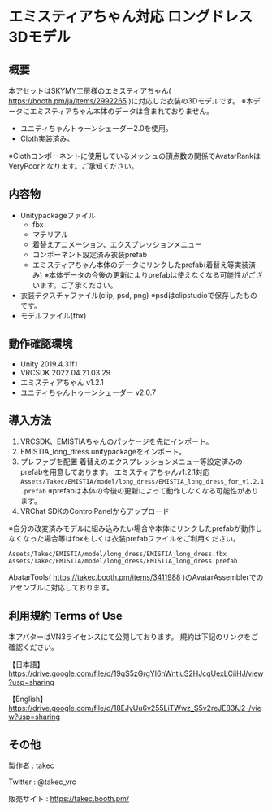 # エミスティアちゃん対応 ロングドレス3Dモデル

## 概要
本アセットはSKYMY工房様のエミスティアちゃん( https://booth.pm/ja/items/2992265 )に対応した衣装の3Dモデルです。
※本データにエミスティアちゃん本体のデータは含まれておりません。

* ユニティちゃんトゥーンシェーダー2.0を使用。
* Cloth実装済み。

※Clothコンポーネントに使用しているメッシュの頂点数の関係でAvatarRankはVeryPoorとなります。ご承知ください。

## 内容物
* Unitypackageファイル
  * fbx
  * マテリアル
  * 着替えアニメーション、エクスプレッションメニュー
  * コンポーネント設定済み衣装prefab
  * エミスティアちゃん本体のデータにリンクしたprefab(着替え等実装済み) ※本体データの今後の更新によりprefabは使えなくなる可能性がございます。ご了承ください。
* 衣装テクスチャファイル(clip, psd, png) ※psdはclipstudioで保存したものです。
* モデルファイル(fbx)

## 動作確認環境
* Unity 2019.4.31f1
* VRCSDK 2022.04.21.03.29
* エミスティアちゃん v1.2.1
* ユニティちゃんトゥーンシェーダー v2.0.7

## 導入方法
1. VRCSDK、EMISTIAちゃんのパッケージを先にインポート。
2. EMISTIA_long_dress.unitypackageをインポート。
3. プレファブを配置
   着替えのエクスプレッションメニュー等設定済みのprefabを用意してあります。
   エミスティアちゃんv1.2.1対応
   `Assets/Takec/EMISTIA/model/long_dress/EMISTIA_long_dress_for_v1.2.1.prefab`
   ※prefabは本体の今後の更新によって動作しなくなる可能性があります。
4. VRChat SDKのControlPanelからアップロード

※自分の改変済みモデルに組み込みたい場合や本体にリンクしたprefabが動作しなくなった場合等はfbxもしくは衣装prefabファイルをご利用ください。

`Assets/Takec/EMISTIA/model/long_dress/EMISTIA_long_dress.fbx`  
`Assets/Takec/EMISTIA/model/long_dress/EMISTIA_long_dress.prefab`

AbatarTools( https://takec.booth.pm/items/3411988 )のAvatarAssemblerでのアセンブルに対応しております。

## 利用規約 Terms of Use
本アバターはVN3ライセンスにて公開しております。
規約は下記のリンクをご確認ください。

【日本語】
https://drive.google.com/file/d/19qS5zGrgYI6hWntluS2HJcgUexLCiiHJ/view?usp=sharing

【English】
https://drive.google.com/file/d/18EJyUu6v255LiTWwz_S5v2reJE83fJ2-/view?usp=sharing

## その他
製作者
: takec

Twitter
: @takec_vrc

販売サイト
: https://takec.booth.pm/
